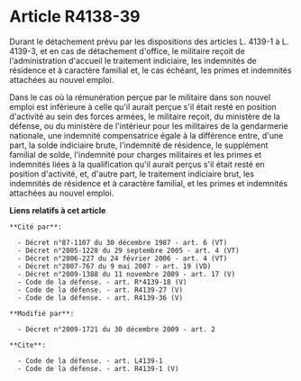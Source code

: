 # Article R4138-39

Durant le détachement prévu par les dispositions des articles L. 4139-1 à L. 4139-3, et en cas de détachement d'office, le
militaire reçoit de l'administration d'accueil le traitement indiciaire, les indemnités de résidence et à caractère familial
et, le cas échéant, les primes et indemnités attachées au nouvel emploi. 

Dans le cas où la rémunération perçue par le militaire dans son nouvel emploi est inférieure à celle qu'il aurait perçue s'il
était resté en position d'activité au sein des forces armées, le militaire reçoit, du ministère de la défense, ou du
ministère de l'intérieur pour les militaires de la gendarmerie nationale, une indemnité compensatrice égale à la différence
entre, d'une part, la solde indiciaire brute, l'indemnité de résidence, le supplément familial de solde, l'indemnité pour
charges militaires et les primes et indemnités liées à la qualification qu'il aurait perçus s'il était resté en position
d'activité, et, d'autre part, le traitement indiciaire brut, les indemnités de résidence et à caractère familial, et les
primes et indemnités attachées au nouvel emploi.

**Liens relatifs à cet article**

	**Cité par**:

	  - Décret n°87-1107 du 30 décembre 1987 - art. 6 (VT)
	  - Décret n°2005-1228 du 29 septembre 2005 - art. 4 (VT)
	  - Décret n°2006-227 du 24 février 2006 - art. 4 (VT)
	  - Décret n°2007-767 du 9 mai 2007 - art. 19 (VD)
	  - Décret n°2009-1388 du 11 novembre 2009 - art. 17 (V)
	  - Code de la défense. - art. R*4139-18 (V)
	  - Code de la défense. - art. R4139-27 (V)
	  - Code de la défense. - art. R4139-36 (V)

	**Modifié par**:

	  - Décret n°2009-1721 du 30 décembre 2009 - art. 2

	**Cite**:

	  - Code de la défense. - art. L4139-1
	  - Code de la défense. - art. R4139-1 (V)
